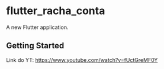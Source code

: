# flutter_racha_conta

A new Flutter application.

## Getting Started

Link do YT: https://www.youtube.com/watch?v=fUctGreMF0Y
